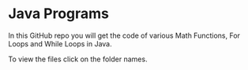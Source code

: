 # Java Programs

In this GitHub repo you will get the code of various Math Functions, For Loops and While Loops in Java.

To view the files click on the folder names.
